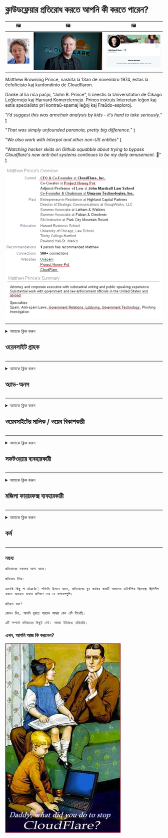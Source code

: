 # ক্লাউডফ্লেয়ার প্রতিরোধ করতে আপনি কী করতে পারেন?

| 🖼 | 🖼 | 🖼 |
| --- | --- | --- |
| ![](../image/matthew_prince_teen.jpg) | ![](../image/matthew_prince.jpg) | ![](../image/blockedbymatthewprince.jpg) |


Matthew Browning Prince, naskita la 13an de novembro 1974, estas la ĉefoficisto kaj kunfondinto de Cloudflaron.

Danke al lia riĉa paĉjo, "John B. Prince", li ĉeestis la Universitaton de Ĉikago Leĝlernejo kaj Harvard Komerclernejo.
Princo instruis Interretan leĝon kaj estis specialisto pri kontraŭ-spamaj leĝoj kaj Fraŭdo-esploroj.


"*I’d suggest this was armchair analysis by kids – it’s hard to take seriously.*" [t](https://www.theguardian.com/technology/2015/nov/19/cloudflare-accused-by-anonymous-helping-isis)

"*That was simply unfounded paranoia, pretty big difference.*"  [t](https://twitter.com/xxdesmus/status/992757936123359233)

"*We also work with Interpol and other non-US entities*" [t](https://twitter.com/eastdakota/status/1203028504184360960)

"*Watching hacker skids on Github squabble about trying to bypass Cloudflare's new anti-bot systems continues to be my daily amusement.* 🍿" [t](https://twitter.com/eastdakota/status/1273277839102656515)


![](../image/whoismp.jpg)

---


<details>
<summary>আমাকে ক্লিক করুন

## ওয়েবসাইট গ্রাহক
</summary>


- আপনার পছন্দের ওয়েবসাইটটি যদি ক্লাউডফ্লেয়ার ব্যবহার করে থাকে তবে তাদের ক্লাউডফ্লেয়ার ব্যবহার না করার জন্য বলুন।
  - ফেসবুক, রেডডিট, টুইটার বা মস্তোডনের মতো সোশ্যাল মিডিয়ায় ঝাঁকুনির কোনও পার্থক্য নেই। [অ্যাকশনগুলি হ্যাশট্যাগগুলির চেয়ে জোরে।](https://twitter.com/phyzonloop/status/1274132092490862594)
  - আপনি নিজেকে দরকারী করতে চাইলে ওয়েবসাইটের সাথে যোগাযোগ করার চেষ্টা করুন Try

[ক্লাউডফ্লেয়ার ড](https://github.com/Eloston/ungoogled-chromium/issues/783):
```
আমরা আপনাকে পরামর্শ দিচ্ছি যে আপনি যে নির্দিষ্ট পরিষেবা বা সাইটগুলির জন্য সমস্যা সমাধান করেছেন সেগুলির জন্য প্রশাসকদের কাছে যোগাযোগ করুন এবং আপনার অভিজ্ঞতা ভাগ করুন।
```

[যদি আপনি এটি না জিজ্ঞাসা করেন তবে ওয়েবসাইটের মালিকরা কখনই এই সমস্যাটি জানেন না।](../PEOPLE.md)

![](../image/liberapay.jpg)

[সফল উদাহরণ](https://counterpartytalk.org/t/turn-off-cloudflare-on-counterparty-co-plz/164/5).<br>
তোমার কোন সমস্যা আছে? [এখনই আপনার আওয়াজ তুলুন।](https://github.com/maraoz/maraoz.github.io/issues/1) নীচে উদাহরণ।

```
আপনি কেবল কর্পোরেট সেন্সরশিপ এবং গণ নজরদারি সহায়তা করছেন।
https://git.sdf.org/deCloudflare/cloudflare-tor/src/branch/master/README.md
```

```
আপনার ওয়েব পৃষ্ঠাটি ক্লাউডফ্লেয়ারের গোপনীয়তা-আপত্তিজনক ব্যক্তিগত প্রাচীর-উদ্যানের মধ্যে রয়েছে।
https://git.sdf.org/deCloudflare/cloudflare-tor/
```

- ওয়েবসাইটের গোপনীয়তা নীতি পড়তে কিছুটা সময় নিন।
  - যদি ওয়েবসাইট ক্লাউডফ্লেয়ারের পিছনে থাকে বা ওয়েবসাইট ক্লাউডফ্লেয়ারের সাথে সংযুক্ত পরিষেবাগুলি ব্যবহার করে।

এটি অবশ্যই "ক্লাউডফ্লেয়ার" কী তা ব্যাখ্যা করতে হবে এবং ক্লাউডফ্লেয়ারের সাথে আপনার ডেটা ভাগ করার অনুমতি চাইতে হবে। এটি করতে ব্যর্থ হওয়ার ফলে বিশ্বাসের লঙ্ঘন হবে এবং প্রশ্নে থাকা ওয়েবসাইটটি এড়ানো উচিত।

[একটি গ্রহণযোগ্য গোপনীয়তার নীতি উদাহরণ এখানে](https://archive.is/bDlTz) ("Subprocessors" > "Entity Name")

```
আমি আপনার গোপনীয়তা নীতি পড়েছি এবং ক্লাউডফ্লেয়ার শব্দটি খুঁজে পাচ্ছি না।
আপনি যদি ক্লাউডফ্লেয়ারে আমার ডেটা ফিড করতে থাকেন তবে আমি আপনার সাথে ডেটা ভাগ করতে অস্বীকার করছি।
https://git.sdf.org/deCloudflare/cloudflare-tor/
```

এটি গোপনীয়তা নীতির উদাহরণ যা ক্লাউডফ্লেয়ার শব্দটি নেই।
[Liberland Jobs](https://archive.is/daKIr) [privacy policy](https://docsend.com/view/feiwyte):

![](../image/cfwontobey.jpg)

ক্লাউডফ্লেয়ারের নিজস্ব গোপনীয়তা নীতি আছে।
[ক্লাউডফ্লেয়ার ডক্সিক্সিং লোকেদের পছন্দ করে।](https://www.reddit.com/r/GamerGhazi/comments/2s64fe/be_wary_reporting_to_cloudflare/)

ওয়েবসাইটের সাইনআপ ফর্মের জন্য এখানে একটি ভাল উদাহরণ।
আফাইক, শূন্য ওয়েবসাইট এটি করে। আপনি কি তাদের বিশ্বাস করবেন?

```
"এক্সওয়াইজেডের জন্য সাইন আপ করুন" ক্লিক করে আপনি আমাদের পরিষেবার শর্তাদি এবং গোপনীয়তার বিবৃতিতে সম্মত হন।
আপনি ক্লাউডফ্লেয়ারের সাথে আপনার ডেটা ভাগ করতেও সম্মত হন এবং ক্লাউডফ্লেয়ারের গোপনীয়তা বিবৃতিতেও সম্মত হন।
যদি ক্লাউডফ্লেয়ার আপনার তথ্য ফাঁস করে বা আপনাকে আমাদের সার্ভারের সাথে সংযোগ করতে দেয় না তবে এটি আমাদের দোষ নয়। [*]

[ নিবন্ধন করুন ] [ আমি একমত নই ]
```
[*] [PEOPLE.md](../PEOPLE.md)


- তাদের পরিষেবাটি ব্যবহার না করার চেষ্টা করুন। মনে রাখবেন আপনি ক্লাউডফ্লেয়ার দ্বারা দেখছেন।
  - ["I'm in your TLS, sniffin' your passworz"](../image/iminurtls.jpg)

- অন্যান্য ওয়েবসাইট অনুসন্ধান করুন। ইন্টারনেটে বিকল্প ও সুযোগ সুবিধা রয়েছে!

- প্রতিদিন আপনার বন্ধুদের বন্ধুদের টর ব্যবহার করতে রাজি করুন।
  - বেনামে খোলা ইন্টারনেটের মান হওয়া উচিত!
  - [মনে রাখবেন যে টোর প্রকল্পটি এই প্রকল্পটিকে অপছন্দ করে।](../HISTORY.md)

</details>

------

<details>
<summary>আমাকে ক্লিক করুন

## অ্যাড-অনস
</summary>

- যদি আপনার ব্রাউজারটি ফায়ারফক্স, টর ব্রাউজার বা অবিনোগল্ড ক্রোমিয়াম নীচে এই অ্যাড-অনগুলির একটি ব্যবহার করে।
  - আপনি যদি নতুন নতুন অ্যাড-অন যুক্ত করতে চান তবে প্রথমে এটি সম্পর্কে জিজ্ঞাসা করুন।


| নাম | বিকাশকারী | সমর্থন | ক্যান ব্লক | জানাতে পারি Can | Chrome |
| -------- | -------- | -------- | -------- | -------- | -------- |
| [Bloku Cloudflaron MITM-Atakon](../subfiles/about.bcma.md) | #Addon | [ ? ](README.md) | **হ্যাঁ**     | **হ্যাঁ**     |  **হ্যাঁ** |
| [Ĉu ligoj estas vundeblaj al MITM-atako?](../subfiles/about.ismm.md) | #Addon | [ ? ](README.md) | না     | **হ্যাঁ**     |  **হ্যাঁ** |
| [Ĉu ĉi tiuj ligoj blokos Tor-uzanton?](../subfiles/about.isat.md) | #Addon | [ ? ](README.md) | না     | **হ্যাঁ**     |  **হ্যাঁ** |
| [Block Cloudflare MITM Attack](https://trac.torproject.org/projects/tor/attachment/ticket/24351/block_cloudflare_mitm_attack-1.0.14.1-an%2Bfx.xpi)<br>[**DELETED BY TOR PROJECT**](../HISTORY.md) | nullius | [ ? ](tool/block_cloudflare_mitm_fx), [Link](README.md) | **হ্যাঁ**     | **হ্যাঁ**     |  না |
| [TPRB](http://34ahehcli3epmhbu2wbl6kw6zdfl74iyc4vg3ja4xwhhst332z3knkyd.onion/) | Sw | [ ? ](http://34ahehcli3epmhbu2wbl6kw6zdfl74iyc4vg3ja4xwhhst332z3knkyd.onion/) | **হ্যাঁ**     | **হ্যাঁ**     |  না |
| [Detect Cloudflare](https://addons.mozilla.org/en-US/firefox/addon/detect-cloudflare/) | Frank Otto | [ ? ](https://github.com/traktofon/cf-detect) | না     | **হ্যাঁ**     |  না |
| [True Sight](https://addons.mozilla.org/en-US/firefox/addon/detect-cloudflare-plus/) | claustromaniac | [ ? ](https://github.com/claustromaniac/detect-cloudflare-plus) | না     | **হ্যাঁ**     |  না |
| [Which Cloudflare datacenter am I visiting?](https://addons.mozilla.org/en-US/firefox/addon/cf-pop/) | 依云 | [ ? ](https://github.com/lilydjwg/cf-pop) | না     | **হ্যাঁ**     |  না |


- "ডেন্দ্রলাইজস" "সিডিএনজেএস (ক্লাউডফ্লেয়ার)" এর সাথে সংযোগ বন্ধ করতে পারে।
  - এটি নেটওয়ার্কগুলিতে পৌঁছানো থেকে অনেকগুলি অনুরোধ রোধ করে এবং সাইটগুলি ভাঙ্গা থেকে রক্ষা করতে স্থানীয় ফাইলগুলি সরবরাহ করে।
  - বিকাশকারী জবাব দিল: "[very concerning indeed](https://github.com/Synzvato/decentraleyes/issues/236#issuecomment-352049501)", "[widespread usage severely centralizes the web](https://github.com/Synzvato/decentraleyes/issues/251#issuecomment-366752049)"

- [আপনি আপনার শংসাপত্র কর্তৃপক্ষ (সিএ) থেকে ক্লাউডফ্লেয়ার শংসাপত্রটি অপসারণ বা অবিশ্বাস করতে পারেন।](https://www.ssl.com/how-to/remove-root-certificate-firefox/)

</details>

------

<details>
<summary>আমাকে ক্লিক করুন

## ওয়েবসাইটের মালিক / ওয়েব বিকাশকারী
</summary>


![](../image/word_cloudflarefree.jpg)

- ক্লাউডফ্লেয়ার সলিউশন, পিরিয়ড ব্যবহার করবেন না।
  - আপনি কি তার চেয়ে ভাল করতে পারেন, তাই না? [ক্লাউডফ্লেয়ার সাবস্ক্রিপশন, পরিকল্পনা, ডোমেন বা অ্যাকাউন্টগুলি কীভাবে সরাবেন তা এখানে।](https://support.cloudflare.com/hc/en-us/articles/200167776-Removing-subscriptions-plans-domains-or-accounts)

| 🖼 | 🖼 |
| --- | --- |
| ![](../image/htmlalertcloudflare.jpg) | ![](../image/htmlalertcloudflare2.jpg) |

- আরও গ্রাহক চান? আপনি কি জানেন। ইঙ্গিতটি "লাইনের ওপরে"।
  - [হ্যালো, আপনি লিখেছেন "আমরা আপনার গোপনীয়তার বিষয়টি গুরুত্বের সাথে নিয়েছি" তবে আমি "ত্রুটি 403 নিষিদ্ধ অজ্ঞাত প্রক্সি অনুমোদিত নয়" পেয়েছি।](https://it.slashdot.org/story/19/02/19/0033255/stop-saying-we-take-your-privacy-and-security-seriously) আপনি টর বা ভিপিএনকে বাধা দিচ্ছেন কেন? [এবং আপনি কেন অস্থায়ী ইমেলগুলি ব্লক করছেন?](http://nomdjgwjvyvlvmkolbyp3rocn2ld7fnlidlt2jjyotn3qqsvzs2gmuyd.onion/mail/)

![](../image/anonexist.jpg)

- ক্লাউডফ্লেয়ার ব্যবহারের ফলে আউটেজের সম্ভাবনা বাড়বে। আপনার সার্ভারটি ডাউন থাকলে বা ক্লাউডফ্লেয়ার নিচে থাকলে দর্শকরা আপনার ওয়েবসাইটে অ্যাক্সেস করতে পারবেন না।
  - [আপনি কি সত্যিই ভেবেছিলেন ক্লাউডফ্লেয়ার কখনই নামবে না?](https://www.ibtimes.com/cloudflare-down-not-working-sites-producing-504-gateway-timeout-errors-2618008) [Another](https://twitter.com/Jedduff/status/1097875615997399040) [sample](https://twitter.com/search?f=tweets&vertical=default&q=Cloudflare%20is%20having%20problems). [Need more](../PEOPLE.md)?

![](../image/cloudflareinternalerror.jpg)

- আপনার "এপিআই পরিষেবা", "সফ্টওয়্যার আপডেট সার্ভার" বা "আরএসএস ফিড" প্রক্সি করতে ক্লাউডফ্লেয়ার ব্যবহার আপনার গ্রাহকের ক্ষতি করবে। একজন গ্রাহক আপনাকে ডেকে বললেন এবং "আমি আপনার এপিআই আর ব্যবহার করতে পারছি না", এবং কী চলছে সে সম্পর্কে আপনার কোনও ধারণা নেই। ক্লাউডফ্লেয়ার নিঃশব্দে আপনার গ্রাহককে অবরুদ্ধ করতে পারে। আপনার কি মনে হয় ঠিক আছে?
  - আরএসএসের অনেক রিডার ক্লায়েন্ট এবং আরএসএস রিডার অনলাইন পরিষেবা রয়েছে। আপনি যদি লোকদের সাবস্ক্রাইব করতে দিচ্ছেন না তবে আপনি আরএসএস ফিড কেন প্রকাশ করছেন?

![](../image/rssfeedovercf.jpg)

- আপনার কি এইচটিটিপিএস শংসাপত্রের দরকার? "লেটস এনক্রিপ্ট" ব্যবহার করুন বা এটি সিএ সংস্থা থেকে কিনুন।

- আপনার কি ডিএনএস সার্ভার দরকার? আপনার নিজের সার্ভার সেট আপ করতে পারবেন না? তাদের সম্পর্কে কীভাবে: [Hurricane Electric Free DNS](https://dns.he.net/), [Dyn.com](https://dyn.com/dns/), [1984 Hosting](https://www.1984hosting.com/), [Afraid.Org (আপনি যদি টিওআর ব্যবহার করেন তবে প্রশাসক আপনার অ্যাকাউন্ট মুছুন)](https://freedns.afraid.org/)

- হোস্টিং পরিষেবা খুঁজছেন? শুধু বিনামূল্যে? তাদের সম্পর্কে কীভাবে: [Onion Service](http://vww6ybal4bd7szmgncyruucpgfkqahzddi37ktceo3ah7ngmcopnpyyd.onion/en/security/network-security/tor/onionservices-best-practices), [Free Web Hosting Area](https://freewha.com/), [Autistici/Inventati Web Site Hosting](https://www.autinv5q6en4gpf4.onion/services/website), [Github Pages](https://pages.github.com/), [Surge](https://surge.sh/)
  - [ক্লাউডফ্লেয়ারের বিকল্পগুলি](../subfiles/cloudflare-alternatives.md)

- আপনি কি "ক্লাউডফ্লেয়ার-ipfs.com" ব্যবহার করছেন? [আপনি কি জানেন ক্লাউডফ্লেয়ার আইপিএফস খারাপ?](../PEOPLE.md)

- আপনার অ্যাপ্লিকেশন ফায়ারওয়াল যেমন OWASP এবং Fail2Ban আপনার সার্ভারে ইনস্টল করুন এবং এটি সঠিকভাবে কনফিগার করুন।
  - টর ব্লক করা কোনও সমাধান নয়। প্রত্যেককে শুধুমাত্র ছোট খারাপ ব্যবহারকারীর জন্য শাস্তি দেবেন না।

- "ক্লাউডফ্লেয়ার ওয়ার্প" ব্যবহারকারীদের আপনার ওয়েবসাইটে অ্যাক্সেস করা থেকে পুনর্নির্দেশ বা অবরুদ্ধ করুন। আপনি যদি পারেন তবে একটি কারণ সরবরাহ করুন।

> আইপি তালিকা: "[ক্লাউডফ্লেয়ারের বর্তমান আইপি ব্যাপ্তি](cloudflare_inc/)"

> A: শুধু তাদের ব্লক

```
server {
...
deny 173.245.48.0/20;
deny 103.21.244.0/22;
deny 103.22.200.0/22;
deny 103.31.4.0/22;
deny 141.101.64.0/18;
deny 108.162.192.0/18;
deny 190.93.240.0/20;
deny 188.114.96.0/20;
deny 197.234.240.0/22;
deny 198.41.128.0/17;
deny 162.158.0.0/15;
deny 104.16.0.0/12;
deny 172.64.0.0/13;
deny 131.0.72.0/22;
deny 2400:cb00::/32;
deny 2606:4700::/32;
deny 2803:f800::/32;
deny 2405:b500::/32;
deny 2405:8100::/32;
deny 2a06:98c0::/29;
deny 2c0f:f248::/32;
...
}
```

> B: সতর্কতা পৃষ্ঠাতে পুনর্নির্দেশ করুন

```
http {
...
geo $iscf {
default 0;
173.245.48.0/20 1;
103.21.244.0/22 1;
103.22.200.0/22 1;
103.31.4.0/22 1;
141.101.64.0/18 1;
108.162.192.0/18 1;
190.93.240.0/20 1;
188.114.96.0/20 1;
197.234.240.0/22 1;
198.41.128.0/17 1;
162.158.0.0/15 1;
104.16.0.0/12 1;
172.64.0.0/13 1;
131.0.72.0/22 1;
2400:cb00::/32 1;
2606:4700::/32 1;
2803:f800::/32 1;
2405:b500::/32 1;
2405:8100::/32 1;
2a06:98c0::/29 1;
2c0f:f248::/32 1;
}
...
}

server {
...
if ($iscf) {rewrite ^ https://example.com/cfwsorry.php;}
...
}

<?php
header('HTTP/1.1 406 Not Acceptable');
echo <<<CLOUDFLARED
Thank you for visiting ourwebsite.com!<br />
We are sorry, but we can't serve you because your connection is being intercepted by Cloudflare.<br />
Please read https://git.sdf.org/deCloudflare/cloudflare-tor for more information.<br />
CLOUDFLARED;
die();
```

- টর পেঁয়াজ পরিষেবা সেট করুন বা আই 2 পি প্ররোচিত করুন যদি আপনি স্বাধীনতায় বিশ্বাসী হন এবং বেনামী ব্যবহারকারীদের স্বাগত জানান।

- অন্যান্য ক্লিয়ারেট / টর দ্বৈত ওয়েবসাইট অপারেটরদের কাছ থেকে পরামর্শ চাইতে এবং বেনামে বন্ধু তৈরি করুন!

</details>

------

<details>
<summary>আমাকে ক্লিক করুন

## সফটওয়্যার ব্যবহারকারী
</summary>


- ডিসকর্ড ক্লাউডফ্লেয়ার ব্যবহার করছে। বিকল্প? আমরা সুপারিশ [**Briar** (Android)](https://f-droid.org/en/packages/org.briarproject.briar.android/), [Ricochet (PC)](https://ricochet.im/), [Tox + Tor (Android/PC)](https://tox.chat/download.html)
  - ব্রায়ারে টোর ডিমন অন্তর্ভুক্ত থাকে যাতে আপনার অরবট ইনস্টল করতে হবে না।
  - Qwtch বিকাশকারীরা, ওপেন প্রাইভেসি, তাদের গিট পরিষেবা থেকে বিজ্ঞপ্তি ছাড়াই স্টপ_ক্লাউডফ্লেয়ার প্রকল্প মুছে ফেলে।

- আপনি যদি ডেবিয়ান জিএনইউ / লিনাক্স, বা কোনও ডেরাইভেটিভ ব্যবহার করেন তবে সাবস্ক্রাইব করুন: [bug #831835](https://bugs.debian.org/cgi-bin/bugreport.cgi?bug=831835). এবং যদি আপনি পারেন তবে প্যাচটি যাচাই করতে সহায়তা করুন এবং এটি গ্রহণযোগ্য হওয়া উচিত কিনা তা রক্ষণাবেক্ষণকারীকে সঠিক সিদ্ধান্তে আসতে সহায়তা করুন।

- সর্বদা এই ব্রাউজারগুলির পরামর্শ দিন।

| নাম | বিকাশকারী | সমর্থন | মন্তব্য |
| -------- | -------- | -------- | -------- |
| [Ungoogled-Chromium](https://ungoogled-software.github.io/ungoogled-chromium-binaries/) | Eloston | [ ? ](https://github.com/Eloston/ungoogled-chromium) | PC (Win, Mac, Linux)  _!Tor_ |
| [Bromite](https://www.bromite.org/fdroid) | Bromite | [ ? ](https://github.com/bromite/bromite/issues) | Android  _!Tor_ |
| [Tor Browser](https://www.torproject.org/download/) | Tor Project | [ ? ](https://support.torproject.org/) | PC (Win, Mac, Linux)  _Tor_|
| [Tor Browser Android](https://www.torproject.org/download/) | Tor Project | [ ? ](https://support.torproject.org/) | Android  _Tor_|
| [Onion Browser](https://itunes.apple.com/us/app/onion-browser/id519296448?mt=8) | Mike Tigas | [ ? ](https://github.com/OnionBrowser/OnionBrowser/issues) | Apple iOS  _Tor_|
| [GNU/Icecat](https://www.gnu.org/software/gnuzilla/) | GNU | [ ? ](https://www.gnu.org/software/gnuzilla/) | PC (Linux) |
| [IceCatMobile](https://f-droid.org/en/packages/org.gnu.icecat/) | GNU | [ ? ](https://lists.gnu.org/mailman/listinfo/bug-gnuzilla) | Android |
| [Iridium Browser](https://iridiumbrowser.de/about/) | Iridium | [ ? ](https://github.com/iridium-browser/iridium-browser/) | PC (Win, Mac, Linux, OpenBSD) |


অন্যান্য সফ্টওয়্যারের গোপনীয়তা অসম্পূর্ণ। এর অর্থ এই নয় যে টর ব্রাউজারটি "নিখুঁত"।
ইন্টারনেট এবং প্রযুক্তিতে 100% সুরক্ষিত বা 100% ব্যক্তিগত নেই।

- টর ব্যবহার করতে চান না? আপনি টোর ডেমোন দিয়ে যে কোনও ব্রাউজার ব্যবহার করতে পারেন।
  - [নোট করুন টর প্রকল্পটি এটি পছন্দ করে না।](https://support.torproject.org/tbb/tbb-9/) আপনি যদি এটি করতে সক্ষম হন তবে টর ব্রাউজারটি ব্যবহার করুন।
- [টরের সাথে ক্রোমিয়াম কীভাবে ব্যবহার করবেন](../subfiles/chromium_tor.md)


অন্যান্য সফ্টওয়্যার এর গোপনীয়তা সম্পর্কে কথা বলা যাক।

- [আপনার যদি সত্যই ফায়ারফক্স ব্যবহার করার প্রয়োজন হয় তবে "ফায়ারফক্স ইএসআর" বাছুন।](https://www.mozilla.org/en-US/firefox/organizations/)
  - [ফায়ারফক্স - স্পাইওয়্যার ওয়াচডগ](https://spyware.neocities.org/articles/firefox.html)
  - [ফায়ারফক্স নিখরচায় বক্তৃতা প্রত্যাখ্যান করেছে, মুক্ত বক্তৃতাকে নিষিদ্ধ করেছে](https://web.archive.org/web/20200423010026/https://reclaimthenet.org/firefox-rejects-free-speech-bans-free-speech-commenting-plugin-dissenter-from-its-extensions-gallery/)
  - ["100+ ডাউনভোটস। মনে হচ্ছে কোনও সফ্টওয়্যার সংস্থাকে আটকে থাকতে বলছে ... আজকাল সফ্টওয়্যারটি খুব বেশি।"](https://old.reddit.com/r/firefox/comments/gutdiw/weve_got_work_to_do_the_mozilla_blog/fslbbb6/)
  - [আহ, ফায়ারফক্স কেন আমার ইউআরএল বারে স্পনসরড লিঙ্কগুলি দেখাচ্ছে?](https://www.reddit.com/r/firefox/comments/jybx2w/uh_why_is_firefox_showing_me_sponsored_links_in/)
  - [মজিলা - শয়তান অবতার](https://digdeeper.neocities.org/ghost/mozilla.html)

- [মনে রাখবেন, মজিলা ক্লাউডফ্লেয়ার পরিষেবা ব্যবহার করছে।](https://www.robtex.com/dns-lookup/www.mozilla.org) [তারা তাদের পণ্যটিতে ক্লাউডফ্লেয়ারের ডিএনএস পরিষেবাও ব্যবহার করছে।](https://www.theregister.co.uk/2018/03/21/mozilla_testing_dns_encryption/)

- [মোজিলা আনুষ্ঠানিকভাবে এই টিকিট প্রত্যাখ্যান করেছে।](https://bugzilla.mozilla.org/show_bug.cgi?id=1426618)

- [ফায়ারফক্স ফোকাস একটি রসিকতা।](https://github.com/mozilla-mobile/focus-android/issues/1743) [তারা টেলিমেট্রি বন্ধ করার প্রতিশ্রুতি দিয়েছিল তবে তারা এটি পরিবর্তন করেছে।](https://github.com/mozilla-mobile/focus-android/issues/4210)

- [প্যালেমুন / বেসিলিস্ক বিকাশকারী ক্লাউডফ্লেয়ার পছন্দ করেন।](https://github.com/mozilla-mobile/focus-android/issues/1743#issuecomment-345993097)
  - [প্যালে মুনের সংরক্ষণাগার সার্ভার হ্যাক করেছে এবং 18 মাস ধরে ম্যালওয়্যার ছড়িয়ে দিয়েছে](https://www.reddit.com/r/privacytoolsIO/comments/cc808y/pale_moons_archive_server_hacked_and_spread/)
  - তিনি টোর ব্যবহারকারীদেরও ঘৃণা করেন - "[এটি টরের প্রতি প্রতিকূল হতে দিন। আমি মনে করি বেশিরভাগ সাইটগুলি টোরের প্রতি চরম উচ্চ অপব্যবহারের বিষয়টি বিবেচনা করে প্রতিকূল হওয়া উচিত।](https://github.com/yacy/yacy_search_server/issues/314#issuecomment-565932097)"

- [ওয়াটারফক্সের মারাত্মক "ফোন হোম" সমস্যা রয়েছে](https://spyware.neocities.org/articles/waterfox.html)

- [গুগল ক্রোম একটি স্পাইওয়্যার।](https://www.gnu.org/proprietary/malware-google.en.html)
  - [গুগল আপনার ক্রিয়াকলাপ প্রোফাইল করে।](https://spyware.neocities.org/articles/chrome.html)

- [এসআরওয়্যার আয়রন অনেক বেশি ফোন হোম সংযোগ তৈরি করে।](https://spyware.neocities.org/articles/iron.html) এটি গুগল ডোমেনগুলির সাথেও সংযুক্ত থাকে।

- [সাহসী ব্রাউজার ফেসবুক / টুইটার ট্র্যাকারদের শ্বেত তালিকাতে।](https://www.bleepingcomputer.com/news/security/facebook-twitter-trackers-whitelisted-by-brave-browser/)
  - [আরও সমস্যা এখানে।](https://spyware.neocities.org/articles/brave.html)
  - [Binance অনুমোদিত আইডি](https://twitter.com/cryptonator1337/status/1269594587716374528)

- [মাইক্রোসফ্ট এজ ফেসবুক ব্যবহারকারীদের পিছনে ফ্ল্যাশ কোড চালাতে দেয়।](https://www.zdnet.com/article/microsoft-edge-lets-facebook-run-flash-code-behind-users-backs/)

- [ভিভালদি আপনার গোপনীয়তার সম্মান দেয় না।](https://spyware.neocities.org/articles/vivaldi.html)

- [অপেরা স্পাইওয়্যার স্তর: অত্যন্ত উচ্চ](https://spyware.neocities.org/articles/opera.html)

- Apple iOS: [আপনার আইওএস মোটেও ব্যবহার করা উচিত নয়, মূলত এটি ম্যালওয়ার because](https://www.gnu.org/proprietary/malware-apple.html)

অতএব আমরা কেবল উপরে টেবিলের সুপারিশ করি। আর কিছু না.

</details>

------

<details>
<summary>আমাকে ক্লিক করুন

## মজিলা ফায়ারফক্স ব্যবহারকারী
</summary>


- "ফায়ারফক্স নাইটলি" মোজিলা সার্ভারগুলিতে অপ্ট-আউট পদ্ধতি ছাড়াই ডিবাগ স্তরের তথ্য প্রেরণ করবে।
  - [মজিলা সার্ভারগুলি ক্লাউডফ্লেয়ার সহ করছে](https://www.digwebinterface.com/?hostnames=www.mozilla.org%0D%0Amozilla.cloudflare-dns.com&type=&ns=resolver&useresolver=8.8.4.4&nameservers=)

- মজিলা সার্ভারের সাথে সংযোগ স্থাপনের জন্য ফায়ারফক্সকে নিষেধ করা সম্ভব।
  - [মজিলার নীতি-টেম্পলেটগুলির গাইড](https://github.com/mozilla/policy-templates/blob/master/README.md)
  - মনে রাখবেন এই ট্রিকটি পরবর্তী সংস্করণে কাজ করা বন্ধ করে দিতে পারে কারণ মোজিলা নিজেরাই হোয়াইটলিস্ট করতে পছন্দ করে।
  - এগুলি সম্পূর্ণরূপে অবরুদ্ধ করতে ফায়ারওয়াল এবং ডিএনএস ফিল্টার ব্যবহার করুন।

"`/distribution/policies.json`"

>     "WebsiteFilter": {
> 		"Block": [
> 		"*://*.mozilla.com/*",
> 		"*://*.mozilla.net/*",
> 		"*://*.mozilla.org/*",
> 		"*://webcompat.com/*",
> 		"*://*.firefox.com/*",
> 		"*://*.thunderbird.net/*",
> 		"*://*.cloudflare.com/*"
> 		]
>     },


- ~~মজিলার ট্র্যাকারে একটি বাগ রিপোর্ট করুন, তাদের ক্লাউডফ্লেয়ার ব্যবহার না করার জন্য বলছেন।~~ বাগজিলায় একটি বাগ রিপোর্ট ছিল। অনেক লোক তাদের উদ্বেগ পোস্ট করেছিলেন, তবে বাগটি অ্যাডমিন দ্বারা 2018 সালে লুকিয়েছিল।

- আপনি ফায়ারফক্সে ডোএইচ অক্ষম করতে পারেন।
  - [ফায়ারফক্সের ডিফল্ট ডিএনএস সরবরাহকারী পরিবর্তন করুন](../subfiles/change-firefox-dns.md)

![](../image/firefoxdns.jpg)

- [আপনি যদি নন-আইএসপি ডিএনএস ব্যবহার করতে চান তবে ওপেননিক টিয়ার 2 ডিএনএস পরিষেবা বা নন-ক্লাউডফ্লেয়ার ডিএনএস পরিষেবাগুলি বিবেচনা করুন।](https://wiki.opennic.org/start)
![](../image/opennic.jpg)
  - ডিএনএস সহ ক্লাউডফ্লেয়ার অবরোধ করুন। [Crimeflare DNS](https://dns.crimeflare.eu.org/)

- আপনি টরকে ডিএনএস রেজলভার হিসাবে ব্যবহার করতে পারেন। [আপনি যদি টোর বিশেষজ্ঞ না হন তবে এখানে প্রশ্ন করুন।](https://tor.stackexchange.com/)

> **কীভাবে?**
> 1. টর ডাউনলোড করুন এবং এটি আপনার কম্পিউটারে ইনস্টল করুন।
> 2. এই লাইনটি "torrc" ফাইলটিতে যুক্ত করুন।
> DNSPort 127.0.0.1:53
> 3. টর পুনরায় চালু করুন।
> 4. আপনার কম্পিউটারের ডিএনএস সার্ভারটি "127.0.0.1" এ সেট করুন।

</details>

------

<details>
<summary>আমাকে ক্লিক করুন

## কর্ম
</summary>


- ক্লাউডফ্লেয়ারের বিপদ সম্পর্কে আপনার চারপাশের অন্যদের বলুন।

- [এই সংগ্রহস্থলটি উন্নত করতে সহায়তা করুন।](https://git.sdf.org/deCloudflare/cloudflare-tor).
  - উভয় তালিকাগুলি, এর বিরুদ্ধে যুক্তি এবং বিশদ।

- [ক্লাউডফ্লেয়ার (এবং অনুরূপ সংস্থাগুলি) এর সাথে জিনিসগুলি ভুল হয়ে যায় যেখানে নথিটি তৈরি করুন এবং এটি খুব প্রকাশ্যে করুন, যখন আপনি এটি করেন তখন এই সংগ্রহস্থলের উল্লেখ নিশ্চিত করে নিন](https://git.sdf.org/deCloudflare/cloudflare-tor) :)

- ডিফল্টরূপে টোর ব্যবহার করে আরও বেশি লোক পান যাতে তারা বিশ্বের বিভিন্ন অংশের দৃষ্টিকোণ থেকে ওয়েবটি অভিজ্ঞতা করতে পারে।

- ক্লাউডফ্লেয়ার থেকে বিশ্বকে মুক্ত করার জন্য উত্সর্গীকৃত সোশ্যাল মিডিয়া এবং মিটস্পেসে গোষ্ঠীগুলি শুরু করুন।

- যেখানে উপযুক্ত হবে, এই ভাণ্ডারগুলিতে এই গোষ্ঠীর সাথে লিঙ্ক করুন - এটি গ্রুপ হিসাবে একসাথে কাজ করার জন্য সমন্বয় করার জায়গা হতে পারে।

- [এমন একটি কওপ শুরু করুন যা ক্লাউডফ্লেয়ারের একটি অর্থপূর্ণ নন কর্পোরেট বিকল্প সরবরাহ করতে পারে।](../subfiles/cloudflare-alternatives.md)

- কমপক্ষে ক্লাউডফ্লেয়ারের বিরুদ্ধে একাধিক স্তরযুক্ত প্রতিরক্ষা সরবরাহ করতে সহায়তা করার কোনও বিকল্প সম্পর্কে আমাদের আমাদের জানা যাক।

- আপনি যদি ক্লাউডফ্লেয়ার গ্রাহক হন তবে আপনার গোপনীয়তা সেটিংস সেট করুন এবং সেগুলি লঙ্ঘনের জন্য অপেক্ষা করুন।
  - [তারপরে এন্টি-স্প্যাম / গোপনীয়তা লঙ্ঘনের অভিযোগের আওতায় আনুন।](https://twitter.com/thexpaw/status/1108424723233419264)

- আপনি যদি আমেরিকা যুক্তরাষ্ট্রে থাকেন এবং প্রশ্নে থাকা ওয়েবসাইটটি কোনও ব্যাংক বা অ্যাকাউন্ট্যান্ট হিসাবে থাকে তবে ব্যাকরণ – লিচ – ব্লিলি অ্যাক্টের অধীনে, বা আমেরিকানরা ডিআইএসএবিলিটি অ্যাক্টের আওতায় আইনী চাপ আনার চেষ্টা করুন এবং আপনি কতদূর যাবেন তা আমাদের কাছে ফিরে রিপোর্ট করুন ।

- ওয়েবসাইটটি যদি কোনও সরকারী সাইট হয় তবে মার্কিন সংবিধানের প্রথম সংশোধনীতে আইনী চাপ আনার চেষ্টা করুন।

- আপনি যদি ইইউ নাগরিক হন তবে সাধারণ তথ্য সুরক্ষা নিয়ন্ত্রণের অধীনে আপনার ব্যক্তিগত তথ্য প্রেরণের জন্য ওয়েবসাইটে যোগাযোগ করুন। যদি তারা আপনাকে আপনার তথ্য দিতে অস্বীকার করে তবে তা আইন লঙ্ঘন।

- যে সমস্ত সংস্থা তাদের ওয়েবসাইটে পরিষেবা দেওয়ার দাবি করে তাদের জন্য ভোক্তা সুরক্ষা সংস্থা এবং বিবিবিতে "মিথ্যা বিজ্ঞাপন" হিসাবে রিপোর্ট করার চেষ্টা করুন। ক্লাউডফ্লেয়ার ওয়েবসাইটগুলি ক্লাউডফ্লেয়ার সার্ভার দ্বারা পরিবেশন করা হয়।

- [আইটিইউ মার্কিন প্রসঙ্গে পরামর্শ দিয়েছিল যে ক্লাউডফ্লেয়ার এতো বড় হতে শুরু করেছে যে তাদের উপর অবিশ্বাস আইনের আওতায় আনা হতে পারে।](https://www.itu.int/en/ITU-T/Workshops-and-Seminars/20181218/Documents/Geoff_Huston_Presentation.pdf)

- এটি অনুমেয় যে জিএনইউ জিপিএল 4 সংস্করণে এই ধরনের পরিষেবার পিছনে উত্স কোড সংরক্ষণের বিধান অন্তর্ভুক্ত থাকতে পারে, যা সমস্ত জিপিএলভি 4 এবং পরবর্তী প্রোগ্রামগুলির জন্য প্রয়োজন যা কমপক্ষে উত্স কোডটি এমন একটি মাধ্যমের মাধ্যমে অ্যাক্সেসযোগ্য যা টোর ব্যবহারকারীদের সাথে বৈষম্যমূলক আচরণ করে না।

</details>

------

### মন্তব্য

```
প্রতিরোধের সবসময় আশা আছে।

প্রতিরোধ উর্বর।

এমনকি কিছু গা dark় পরিণতি হিসাবে আসে, প্রতিরোধের খুব কার্যকর কাজটি আমাদের ডাইস্টপিক স্থিতাবস্থা স্থিতিশীল রাখতে অব্যাহত রাখতে প্রশিক্ষণ দেয় যে ফলাফলগুলি।

প্রতিহত করা!
```

```
কোনও দিন, আপনি বুঝতে পারবেন আমরা কেন এটি লিখেছি।
```

```
এটি সম্পর্কে ভবিষ্যতের কিছুই নেই। আমরা ইতিমধ্যে হারিয়েছি।
```

### এখন, আপনি আজ কি করলেন?


![](../image/stopcf.jpg)
